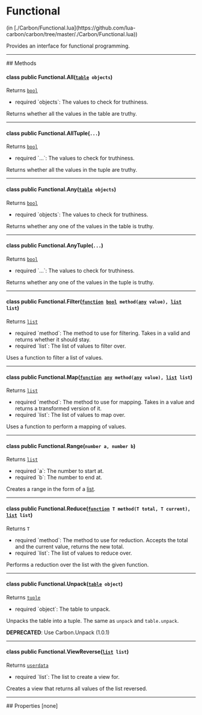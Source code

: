 <link href="../../style.css" rel="stylesheet" type="text/css"/>
<h1 class="class-title">Functional</h1>
<span class="file-link">(in [./Carbon/Functional.lua](https://github.com/lua-carbon/carbon/tree/master/./Carbon/Functional.lua))</span><br/>

Provides an interface for functional programming.


<hr />
## Methods
<h4 class="method-name"><span class="doc-scope doc-class">class</span> <span class="doc-visibility doc-public">public</span> Functional.All(<code><a href="Types#table">table</a> objects</code>)</h4>
<p class="method-returns bold">Returns <code><a href="Types#bool">bool</a></code></p>
<ul class="doc-arg-list">
<li><span class="doc-arg-level doc-required">required</span>  `objects`: The values to check for truthiness.</li>
</ul>

Returns whether all the values in the table are truthy.
<hr/>
<h4 class="method-name"><span class="doc-scope doc-class">class</span> <span class="doc-visibility doc-public">public</span> Functional.AllTuple(<code>...</code>)</h4>
<p class="method-returns bold">Returns <code><a href="Types#bool">bool</a></code></p>
<ul class="doc-arg-list">
<li><span class="doc-arg-level doc-required">required</span>  `...`: The values to check for truthiness.</li>
</ul>

Returns whether all the values in the tuple are truthy.
<hr/>
<h4 class="method-name"><span class="doc-scope doc-class">class</span> <span class="doc-visibility doc-public">public</span> Functional.Any(<code><a href="Types#table">table</a> objects</code>)</h4>
<p class="method-returns bold">Returns <code><a href="Types#bool">bool</a></code></p>
<ul class="doc-arg-list">
<li><span class="doc-arg-level doc-required">required</span>  `objects`: The values to check for truthiness.</li>
</ul>

Returns whether any one of the values in the table is truthy.
<hr/>
<h4 class="method-name"><span class="doc-scope doc-class">class</span> <span class="doc-visibility doc-public">public</span> Functional.AnyTuple(<code>...</code>)</h4>
<p class="method-returns bold">Returns <code><a href="Types#bool">bool</a></code></p>
<ul class="doc-arg-list">
<li><span class="doc-arg-level doc-required">required</span>  `...`: The values to check for truthiness.</li>
</ul>

Returns whether any one of the values in the tuple is truthy.
<hr/>
<h4 class="method-name"><span class="doc-scope doc-class">class</span> <span class="doc-visibility doc-public">public</span> Functional.Filter(<code><a href="Types#function">function</a> <a href="Types#bool">bool</a> method(<a href="Types#any">any</a> value), <a href="Types#list">list</a> list</code>)</h4>
<p class="method-returns bold">Returns <code><a href="Types#list">list</a></code></p>
<ul class="doc-arg-list">
<li><span class="doc-arg-level doc-required">required</span>  `method`: The method to use for filtering. Takes in a valid and returns whether it should stay.</li>
<li><span class="doc-arg-level doc-required">required</span>  `list`: The list of values to filter over.</li>
</ul>

Uses a function to filter a list of values.
<hr/>
<h4 class="method-name"><span class="doc-scope doc-class">class</span> <span class="doc-visibility doc-public">public</span> Functional.Map(<code><a href="Types#function">function</a> <a href="Types#any">any</a> method(<a href="Types#any">any</a> value), <a href="Types#list">list</a> list</code>)</h4>
<p class="method-returns bold">Returns <code><a href="Types#list">list</a></code></p>
<ul class="doc-arg-list">
<li><span class="doc-arg-level doc-required">required</span>  `method`: The method to use for mapping. Takes in a value and returns a transformed version of it.</li>
<li><span class="doc-arg-level doc-required">required</span>  `list`: The list of values to map over.</li>
</ul>

Uses a function to perform a mapping of values.
<hr/>
<h4 class="method-name"><span class="doc-scope doc-class">class</span> <span class="doc-visibility doc-public">public</span> Functional.Range(<code>number a, number b</code>)</h4>
<p class="method-returns bold">Returns <code><a href="Types#list">list</a></code></p>
<ul class="doc-arg-list">
<li><span class="doc-arg-level doc-required">required</span>  `a`: The number to start at.</li>
<li><span class="doc-arg-level doc-required">required</span>  `b`: The number to end at.</li>
</ul>

Creates a range in the form of a <a href="Types#list">list</a>.
<hr/>
<h4 class="method-name"><span class="doc-scope doc-class">class</span> <span class="doc-visibility doc-public">public</span> Functional.Reduce(<code><a href="Types#function">function</a> T method(T total, T current), <a href="Types#list">list</a> list</code>)</h4>
<p class="method-returns bold">Returns <code>T</code></p>
<ul class="doc-arg-list">
<li><span class="doc-arg-level doc-required">required</span>  `method`: The method to use for reduction. Accepts the total and the current value, returns the new total.</li>
<li><span class="doc-arg-level doc-required">required</span>  `list`: The list of values to reduce over.</li>
</ul>

Performs a reduction over the list with the given function.
<hr/>
<h4 class="method-name"><span class="doc-scope doc-class">class</span> <span class="doc-visibility doc-public">public</span> Functional.Unpack(<code><a href="Types#table">table</a> object</code>)</h4>
<p class="method-returns bold">Returns <code><a href="Types#tuple">tuple</a></code></p>
<ul class="doc-arg-list">
<li><span class="doc-arg-level doc-required">required</span>  `object`: The table to unpack.</li>
</ul>

Unpacks the table into a tuple. The same as <code>unpack</code> and <code>table.unpack</code>.

**DEPRECATED**: Use Carbon.Unpack (1.0.1)
<hr/>
<h4 class="method-name"><span class="doc-scope doc-class">class</span> <span class="doc-visibility doc-public">public</span> Functional.ViewReverse(<code><a href="Types#list">list</a> list</code>)</h4>
<p class="method-returns bold">Returns <code><a href="Types#userdata">userdata</a></code></p>
<ul class="doc-arg-list">
<li><span class="doc-arg-level doc-required">required</span>  `list`: The list to create a view for.</li>
</ul>

Creates a view that returns all values of the list reversed.

<hr />
## Properties
[none]